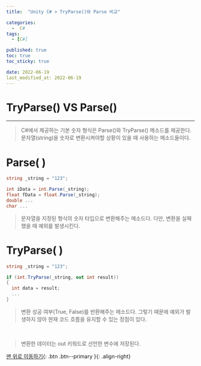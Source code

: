 ```yaml
---
title:  "Unity C# > TryParse()와 Parse 비교" 

categories:
  -  C#
tags:
  - [C#]

published: true
toc: true
toc_sticky: true

date: 2022-06-19
last_modified_at: 2022-06-19
---
```


# TryParse() VS Parse()

---

>C#에서 제공하는 기본 숫자 형식은 Parse()와 TryParse() 메소드를 제공한다.
문자열(string)을 숫자로 변환시켜야할 상황이 있을 때 사용하는 메소드들이다.


# Parse( )
```C#
string _string = "123";

int iData = int.Parse(_string);
float fData = float.Parse(_string);
double ...
char ...
```
>문자열을 지정된 형식의 숫자 타입으로 변환해주는 메소드다.
>다만, 변환을 실패했을 때 예외를 발생시킨다.

# TryParse( )
```C#
string _string = "123";

if (int.TryParse(_string, out int result))
{
  int data = result;
  ...
}
```
>변환 성공 여부(True, False)를 반환해주는 메소드다.
>그렇기 때문에 예외가 발생하지 않아 현재 코드 흐름을 유지할 수 있는 장점이 있다.

<br>

>변환한 데이터는 out 키워드로 선언한 변수에 저장된다.


[맨 위로 이동하기](#){: .btn .btn--primary }{: .align-right}